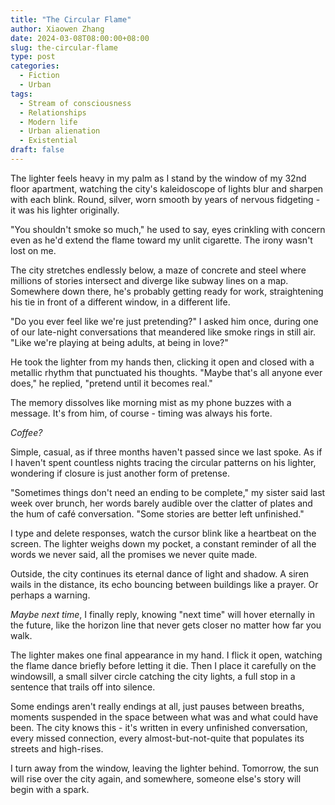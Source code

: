 ```yaml
---
title: "The Circular Flame"
author: Xiaowen Zhang
date: 2024-03-08T08:00:00+08:00
slug: the-circular-flame
type: post
categories:
  - Fiction
  - Urban
tags:
  - Stream of consciousness
  - Relationships
  - Modern life
  - Urban alienation
  - Existential
draft: false
---
```


The lighter feels heavy in my palm as I stand by the window of my 32nd floor apartment, watching the city's kaleidoscope of lights blur and sharpen with each blink. Round, silver, worn smooth by years of nervous fidgeting - it was his lighter originally.

"You shouldn't smoke so much," he used to say, eyes crinkling with concern even as he'd extend the flame toward my unlit cigarette. The irony wasn't lost on me.

The city stretches endlessly below, a maze of concrete and steel where millions of stories intersect and diverge like subway lines on a map. Somewhere down there, he's probably getting ready for work, straightening his tie in front of a different window, in a different life.

"Do you ever feel like we're just pretending?" I asked him once, during one of our late-night conversations that meandered like smoke rings in still air. "Like we're playing at being adults, at being in love?"

He took the lighter from my hands then, clicking it open and closed with a metallic rhythm that punctuated his thoughts. "Maybe that's all anyone ever does," he replied, "pretend until it becomes real."

The memory dissolves like morning mist as my phone buzzes with a message. It's from him, of course - timing was always his forte.

*Coffee?*

Simple, casual, as if three months haven't passed since we last spoke. As if I haven't spent countless nights tracing the circular patterns on his lighter, wondering if closure is just another form of pretense.

"Sometimes things don't need an ending to be complete," my sister said last week over brunch, her words barely audible over the clatter of plates and the hum of café conversation. "Some stories are better left unfinished."

I type and delete responses, watch the cursor blink like a heartbeat on the screen. The lighter weighs down my pocket, a constant reminder of all the words we never said, all the promises we never quite made.

Outside, the city continues its eternal dance of light and shadow. A siren wails in the distance, its echo bouncing between buildings like a prayer. Or perhaps a warning.

*Maybe next time*, I finally reply, knowing "next time" will hover eternally in the future, like the horizon line that never gets closer no matter how far you walk.

The lighter makes one final appearance in my hand. I flick it open, watching the flame dance briefly before letting it die. Then I place it carefully on the windowsill, a small silver circle catching the city lights, a full stop in a sentence that trails off into silence.

Some endings aren't really endings at all, just pauses between breaths, moments suspended in the space between what was and what could have been. The city knows this - it's written in every unfinished conversation, every missed connection, every almost-but-not-quite that populates its streets and high-rises.

I turn away from the window, leaving the lighter behind. Tomorrow, the sun will rise over the city again, and somewhere, someone else's story will begin with a spark.